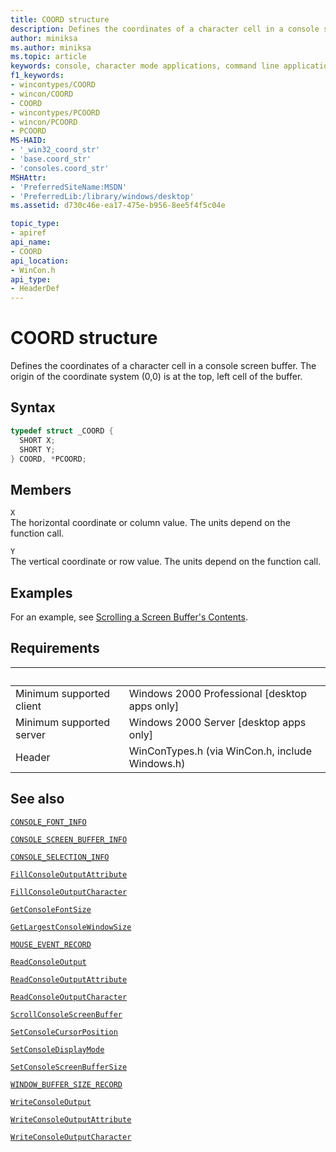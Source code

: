 ```yaml
---
title: COORD structure
description: Defines the coordinates of a character cell in a console screen buffer.
author: miniksa
ms.author: miniksa
ms.topic: article
keywords: console, character mode applications, command line applications, terminal applications, console api
f1_keywords:
- wincontypes/COORD
- wincon/COORD
- COORD
- wincontypes/PCOORD
- wincon/PCOORD
- PCOORD
MS-HAID:
- '_win32_coord_str'
- 'base.coord_str'
- 'consoles.coord_str'
MSHAttr:
- 'PreferredSiteName:MSDN'
- 'PreferredLib:/library/windows/desktop'
ms.assetid: d730c46e-ea17-475e-b956-8ee5f4f5c04e

topic_type:
- apiref
api_name:
- COORD
api_location:
- WinCon.h
api_type:
- HeaderDef
---
```


# COORD structure

Defines the coordinates of a character cell in a console screen buffer. The origin of the coordinate system (0,0) is at the top, left cell of the buffer.

## Syntax

```C
typedef struct _COORD {
  SHORT X;
  SHORT Y;
} COORD, *PCOORD;
```

## Members

`X`  
The horizontal coordinate or column value. The units depend on the function call.

`Y`  
The vertical coordinate or row value. The units depend on the function call.

## Examples

For an example, see [Scrolling a Screen Buffer's Contents](scrolling-a-screen-buffer-s-contents.md).

## Requirements

| &nbsp; | &nbsp; |
|-|-|
| Minimum supported client | Windows 2000 Professional \[desktop apps only\] |
| Minimum supported server | Windows 2000 Server \[desktop apps only\] |
| Header | WinConTypes.h (via WinCon.h, include Windows.h) |

## See also

[`CONSOLE_FONT_INFO`](console-font-info-str.md)

[`CONSOLE_SCREEN_BUFFER_INFO`](console-screen-buffer-info-str.md)

[`CONSOLE_SELECTION_INFO`](console-selection-info-str.md)

[`FillConsoleOutputAttribute`](fillconsoleoutputattribute.md)

[`FillConsoleOutputCharacter`](fillconsoleoutputcharacter.md)

[`GetConsoleFontSize`](getconsolefontsize.md)

[`GetLargestConsoleWindowSize`](getlargestconsolewindowsize.md)

[`MOUSE_EVENT_RECORD`](mouse-event-record-str.md)

[`ReadConsoleOutput`](readconsoleoutput.md)

[`ReadConsoleOutputAttribute`](readconsoleoutputattribute.md)

[`ReadConsoleOutputCharacter`](readconsoleoutputcharacter.md)

[`ScrollConsoleScreenBuffer`](scrollconsolescreenbuffer.md)

[`SetConsoleCursorPosition`](setconsolecursorposition.md)

[`SetConsoleDisplayMode`](setconsoledisplaymode.md)

[`SetConsoleScreenBufferSize`](setconsolescreenbuffersize.md)

[`WINDOW_BUFFER_SIZE_RECORD`](window-buffer-size-record-str.md)

[`WriteConsoleOutput`](writeconsoleoutput.md)

[`WriteConsoleOutputAttribute`](writeconsoleoutputattribute.md)

[`WriteConsoleOutputCharacter`](writeconsoleoutputcharacter.md)
